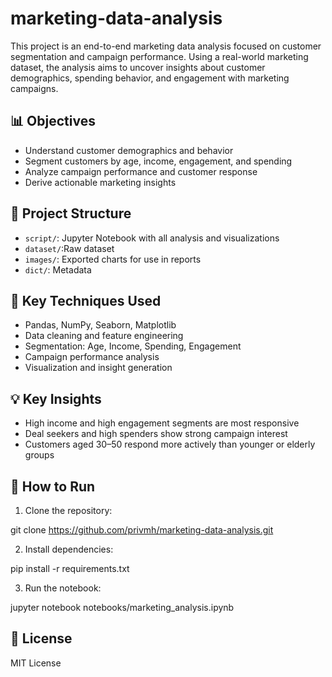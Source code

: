 # marketing-data-analysis
This project is an end-to-end marketing data analysis focused on customer segmentation and campaign performance. Using a real-world marketing dataset, the analysis aims to uncover insights about customer demographics, spending behavior, and engagement with marketing campaigns.

## 📊 Objectives
- Understand customer demographics and behavior
- Segment customers by age, income, engagement, and spending
- Analyze campaign performance and customer response
- Derive actionable marketing insights

## 📁 Project Structure
- `script/`: Jupyter Notebook with all analysis and visualizations
- `dataset/`:Raw dataset
- `images/`: Exported charts for use in reports
- `dict/`: Metadata

## 🔧 Key Techniques Used
- Pandas, NumPy, Seaborn, Matplotlib
- Data cleaning and feature engineering
- Segmentation: Age, Income, Spending, Engagement
- Campaign performance analysis
- Visualization and insight generation

## 💡 Key Insights
- High income and high engagement segments are most responsive
- Deal seekers and high spenders show strong campaign interest
- Customers aged 30–50 respond more actively than younger or elderly groups

## 🚀 How to Run
1. Clone the repository:

git clone https://github.com/privmh/marketing-data-analysis.git

2. Install dependencies:

pip install -r requirements.txt

3. Run the notebook:

jupyter notebook notebooks/marketing_analysis.ipynb

## 📜 License
MIT License
